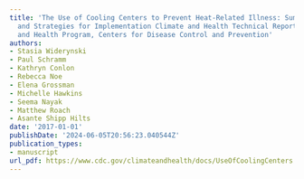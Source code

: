 ```yaml
---
title: 'The Use of Cooling Centers to Prevent Heat-Related Illness: Summary of Evidence
  and Strategies for Implementation Climate and Health Technical Report Series Climate
  and Health Program, Centers for Disease Control and Prevention'
authors:
- Stasia Widerynski
- Paul Schramm
- Kathryn Conlon
- Rebecca Noe
- Elena Grossman
- Michelle Hawkins
- Seema Nayak
- Matthew Roach
- Asante Shipp Hilts
date: '2017-01-01'
publishDate: '2024-06-05T20:56:23.040544Z'
publication_types:
- manuscript
url_pdf: https://www.cdc.gov/climateandhealth/docs/UseOfCoolingCenters.pdf
---
```

